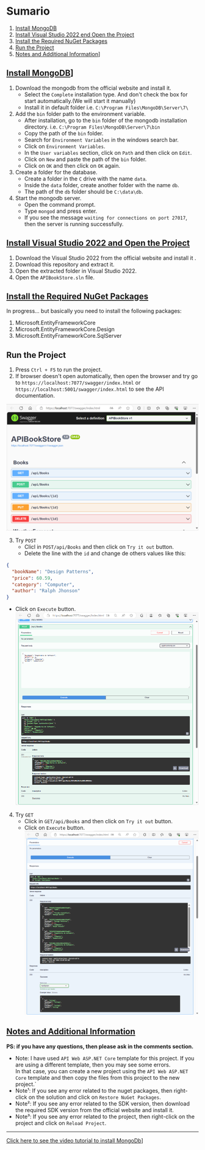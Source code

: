 # Sumario

1. [Install MongoDB](#install-mongodb)
2. [Install Visual Studio 2022 end Open the Project](#install-visual-studio-2022-and-open-the-project)
3. [Install the Required NuGet Packages](#install-the-required-nuget-packages)
4. [Run the Project](#run-the-project)
5. [Notes and Additional Information](#notes-and-additional-information)]

## [Install MongoDB](#sumario)]

1. Download the mongodb from the official website and install it.
	- Select the `Complete` installation type. And don't check the box for start automatically.(We will start it manually)
	- Install it in default folder i.e. `C:\Program Files\MongoDB\Server\7\`
2. Add the `bin` folder path to the environment variable.
	- After installation, go to the `bin` folder of the mongodb installation directory. i.e. `C:\Program Files\MongoDB\Server\7\bin`
	- Copy the path of the `bin` folder.
	- Search for `Environment Variables` in the windows search bar.
	- Click on `Environment Variables`.
	- In the `User variables` section, click on `Path` and then click on `Edit`.
	- Click on `New` and paste the path of the `bin` folder.
	- Click on `OK` and then click on `OK` again.
3. Create a folder for the database.
	- Create a folder in the `C` drive with the name `data`.
	- Inside the `data` folder, create another folder with the name `db`.
	- The path of the `db` folder should be `C:\data\db`.
4. Start the mongodb server.
	- Open the command prompt.
	- Type `mongod` and press enter.
	- If you see the message `waiting for connections on port 27017`, then the server is running successfully.

## [Install Visual Studio 2022 and Open the Project](#sumario)

1. Download the Visual Studio 2022 from the official website and install it							.
2. Download this repository and extract it.		
3. Open the extracted folder in Visual Studio 2022.
4. Open the `APIBookStore.sln` file.

## [Install the Required NuGet Packages](#sumario)

In progress... but basically you need to install the following packages:

1. Microsoft.EntityFrameworkCore
2. Microsoft.EntityFrameworkCore.Design
3. Microsoft.EntityFrameworkCore.SqlServer

## Run the Project

1. Press `Ctrl + F5` to run the project.											
2. If browser doesn't open automatically, then open the browser and try go to `https://localhost:7077/swagger/index.html` or `https://localhost:5001/swagger/index.html` to see the API documentation.

![Swagger Example](lib/swagger-exemple.png)

3. Try `POST` 
	- Clicl in `POST/api/Books` and then click on `Try it out` button.
	- Delete the line with the `id` and change de others values like this:
```json
{ 
  "bookName": "Design Patterns",
  "price": 60.59,
  "category": "Computer",
  "author": "Ralph Jhonson"
}
```

- Click on `Execute` button.
	![POST Example](lib/post-exemple.png)

4. Try `GET`
	- Click in `GET/api/Books` and then click on `Try it out` button.
	- Click on `Execute` button.
	![GET Example](lib/get-exemple.png)


## [Notes and Additional Information](#sumario)

__PS: if you have any questions, then please ask in the comments section.__

- Note: I have  used `API Web ASP.NET Core` template for this project. 
If you are using a different template, then you may see some errors.<BR>
In that case, you can create a new project using the `API Web ASP.NET Core` template and then copy the files from this project to the new project.`
- Note¹: If you see any error related to the nuget packages, then right-click on the solution and click on `Restore NuGet Packages`.
- Note²: If you see any error related to the SDK version, then download the required SDK version from the official website and install it.
- Note³: If you see any error related to the project, then right-click on the project and click on `Reload Project`.


---
[Click here to see the video tutorial to install MongoDb](https://www.youtube.com/watch?v=1uFY60CESlM)]

